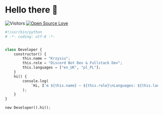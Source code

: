 # Hello there 👋

![Visitors](https://api.visitorbadge.io/api/visitors?path=https%3A%2F%2Fgithub.com%2FKrzysiu-me&label=VISITORS&countColor=%232ccce4&style=plastic)
[![Open Source Love](https://badges.frapsoft.com/os/v1/open-source.svg?v=102)](https://github.com/ellerbrock/open-source-badge/)

```python
#!/usr/bin/python
# -*- coding: utf-8 -*-


class Developer {
    constructor() {
        this.name = "Krzysiu";
        this.role = "Discord Bot Dev & Fullstack Dev";
        this.languages = ["en_UK", "pl_PL"];
    }
    hi() {
        console.log(
            `Hi, I'm ${this.name} — ${this.role}\nLanguages: ${this.languages.join(", ")}\nThanks for visiting!`
        );
    }
}

new Developer().hi();

```
